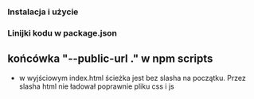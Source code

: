 ### Instalacja i użycie

### Linijki kodu w package.json

## końcówka "--public-url ." w npm scripts

- w wyjściowym index.html ścieżka jest bez slasha na początku. Przez slasha html nie ładował poprawnie pliku css i js
